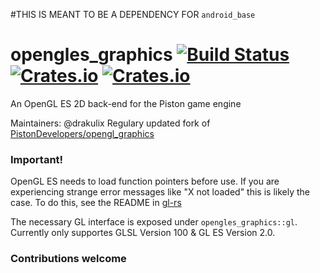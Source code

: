 #THIS IS MEANT TO BE A DEPENDENCY FOR `android_base`




# opengles_graphics [![Build Status](https://travis-ci.org/PistonDevelopers/opengl_graphics.svg)](https://travis-ci.org/Drakulix/opengles_graphics) [![Crates.io](https://img.shields.io/crates/v/opengles_graphics.svg)](https://crates.io/crates/opengles_graphics) [![Crates.io](https://img.shields.io/crates/l/opengles_graphics.svg)](https://github.com/Drakulix/opengles_graphics/blob/master/LICENSE)

An OpenGL ES 2D back-end for the Piston game engine

Maintainers: @drakulix
Regulary updated fork of [PistonDevelopers/opengl_graphics](https://github.com/PistonDevelopers/opengl_graphics)

### Important!

OpenGL ES needs to load function pointers before use.
If you are experiencing strange error messages like "X not loaded" this is likely the case.
To do this, see the README in [gl-rs](https://github.com/bjz/gl-rs)


The necessary GL interface is exposed under `opengles_graphics::gl`.
Currently only supportes GLSL Version 100 & GL ES Version 2.0.

### Contributions welcome
